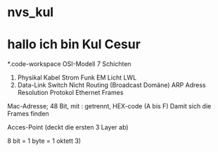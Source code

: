# nvs_kul
# hallo ich bin Kul Cesur
*.code-workspace
OSI-Modell
7 Schichten
1)	Physikal
Kabel Strom
Funk EM
Licht LWL
2)	Data-Link Switch Nicht Routing (Broadcast Domäne)
ARP Adress Resolution Protokol
Ethernet Frames

Mac-Adresse; 48 Bit, mit : getrennt, HEX-code (A bis F)
Damit sich die Frames finden

Acces-Point (deckt die ersten 3 Layer ab)

8 bit = 1 byte = 1 oktett
3)	
